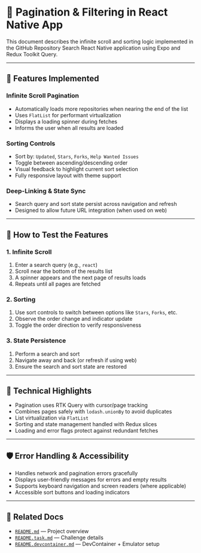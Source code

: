 # 🔄 Pagination & Filtering in React Native App

This document describes the infinite scroll and sorting logic implemented in the GitHub Repository Search React Native application using Expo and Redux Toolkit Query.

---

## 🚀 Features Implemented

### Infinite Scroll Pagination

- Automatically loads more repositories when nearing the end of the list
- Uses `FlatList` for performant virtualization
- Displays a loading spinner during fetches
- Informs the user when all results are loaded

### Sorting Controls

- Sort by: `Updated`, `Stars`, `Forks`, `Help Wanted Issues`
- Toggle between ascending/descending order
- Visual feedback to highlight current sort selection
- Fully responsive layout with theme support

### Deep-Linking & State Sync

- Search query and sort state persist across navigation and refresh
- Designed to allow future URL integration (when used on web)

---

## 🧪 How to Test the Features

### 1. Infinite Scroll

1. Enter a search query (e.g., `react`)
2. Scroll near the bottom of the results list
3. A spinner appears and the next page of results loads
4. Repeats until all pages are fetched

### 2. Sorting

1. Use sort controls to switch between options like `Stars`, `Forks`, etc.
2. Observe the order change and indicator update
3. Toggle the order direction to verify responsiveness

### 3. State Persistence

1. Perform a search and sort
2. Navigate away and back (or refresh if using web)
3. Ensure the search and sort state are restored

---

## 🧰 Technical Highlights

- Pagination uses RTK Query with cursor/page tracking
- Combines pages safely with `lodash.unionBy` to avoid duplicates
- List virtualization via `FlatList`
- Sorting and state management handled with Redux slices
- Loading and error flags protect against redundant fetches

---

## 🛡 Error Handling & Accessibility

- Handles network and pagination errors gracefully
- Displays user-friendly messages for errors and empty results
- Supports keyboard navigation and screen readers (where applicable)
- Accessible sort buttons and loading indicators

---

## 📎 Related Docs

- [`README.md`](./README.md) — Project overview
- [`README.task.md`](./README.task.md) — Challenge details
- [`README.devcontainer.md`](./README.devcontainer.md) — DevContainer + Emulator setup
